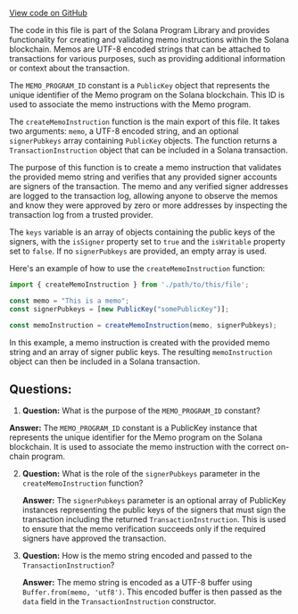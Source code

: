 [View code on GitHub](https://github.com/solana-labs/solana-program-library/memo/js/src/index.ts)

The code in this file is part of the Solana Program Library and provides functionality for creating and validating memo instructions within the Solana blockchain. Memos are UTF-8 encoded strings that can be attached to transactions for various purposes, such as providing additional information or context about the transaction.

The `MEMO_PROGRAM_ID` constant is a `PublicKey` object that represents the unique identifier of the Memo program on the Solana blockchain. This ID is used to associate the memo instructions with the Memo program.

The `createMemoInstruction` function is the main export of this file. It takes two arguments: `memo`, a UTF-8 encoded string, and an optional `signerPubkeys` array containing `PublicKey` objects. The function returns a `TransactionInstruction` object that can be included in a Solana transaction.

The purpose of this function is to create a memo instruction that validates the provided memo string and verifies that any provided signer accounts are signers of the transaction. The memo and any verified signer addresses are logged to the transaction log, allowing anyone to observe the memos and know they were approved by zero or more addresses by inspecting the transaction log from a trusted provider.

The `keys` variable is an array of objects containing the public keys of the signers, with the `isSigner` property set to `true` and the `isWritable` property set to `false`. If no `signerPubkeys` are provided, an empty array is used.

Here's an example of how to use the `createMemoInstruction` function:

```javascript
import { createMemoInstruction } from './path/to/this/file';

const memo = "This is a memo";
const signerPubkeys = [new PublicKey("somePublicKey")];

const memoInstruction = createMemoInstruction(memo, signerPubkeys);
```

In this example, a memo instruction is created with the provided memo string and an array of signer public keys. The resulting `memoInstruction` object can then be included in a Solana transaction.
## Questions: 
 1. **Question:** What is the purpose of the `MEMO_PROGRAM_ID` constant?

   **Answer:** The `MEMO_PROGRAM_ID` constant is a PublicKey instance that represents the unique identifier for the Memo program on the Solana blockchain. It is used to associate the memo instruction with the correct on-chain program.

2. **Question:** What is the role of the `signerPubkeys` parameter in the `createMemoInstruction` function?

   **Answer:** The `signerPubkeys` parameter is an optional array of PublicKey instances representing the public keys of the signers that must sign the transaction including the returned `TransactionInstruction`. This is used to ensure that the memo verification succeeds only if the required signers have approved the transaction.

3. **Question:** How is the memo string encoded and passed to the `TransactionInstruction`?

   **Answer:** The memo string is encoded as a UTF-8 buffer using `Buffer.from(memo, 'utf8')`. This encoded buffer is then passed as the `data` field in the `TransactionInstruction` constructor.